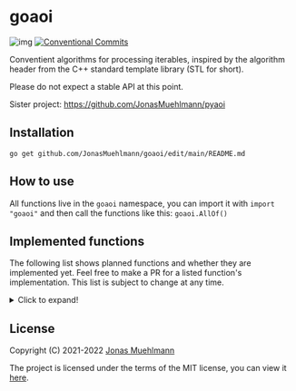 # goaoi
![img](https://img.shields.io/badge/semver-2.0.0-green) [![Conventional Commits](https://img.shields.io/badge/Conventional%20Commits-1.0.0-yellow.svg)](https://conventionalcommits.org)

Conventient algorithms for processing iterables, inspired by the algorithm header from the C++ standard template library (STL for short).

Please do not expect a stable API at this point.

Sister project: https://github.com/JonasMuehlmann/pyaoi

## Installation

```go get github.com/JonasMuehlmann/goaoi/edit/main/README.md```

## How to use

All functions live in the ```goaoi``` namespace, you can import it with ```import "goaoi"``` and then call the functions
like this: ```goaoi.AllOf()```

## Implemented functions

The following list shows planned functions and whether they are implemented yet. Feel free to make a PR for a listed
function's implementation. This list is subject to change at any time.
<details> <summary>Click to expand!</summary>
<p>

### Non-modifying sequence operations

- [x] all_of
- [x] any_of
- [x] none_of


- [x] for_each

- [x] count
- [x] count_if

- [x] mismatch

- [x] find
- [x] find_if
- [x] find_end
- [ ] find_first_of
- [ ] adjacent_find


- [ ] search
- [ ] search_n
  
- [ ] copy_replace
- [ ] copy_replace_if
- [ ] copy_replace_if_not
  
- [ ] copy_except
- [ ] copy_except_if
- [ ] copy_except_if_not

### Modifying sequence operations

- [ ] fill
- [ ] fill_n


- [ ] transform
- [ ] transform_n


- [ ] rotate


- [ ] shift_left
- [ ] shift_right


- [ ] random_shuffle
- [ ] shuffle


- [ ] sample


- [ ] unique
- [ ] unique_copy

### Partitioning operations

- [ ] is_partitioned


- [ ] partition
- [ ] partition_copy


- [ ] stable_partition


- [ ] partition_point

### Sorting operations

- [ ] is_sorted
- [ ] is_sorted_until


- [ ] partial_sort
- [ ] partial_sort_copy
- [ ] stable_sort
- [ ] nth_element

### Binary search operations (on sorted ranges)

- [ ] lower_bound
- [ ] upper_bound


- [ ] binary_search


- [ ] equal_range

### Other operations on sorted ranges

- [ ] merge
- [ ] implace_merge

### Set operations (on sorted ranges)

- [ ] includes


- [ ] set_difference
- [ ] set_intersection
- [ ] set_symmetric_difference
- [ ] set_union

### Heap operations

- [ ] is_heap
- [ ] is_heap_until


- [ ] make_heap


- [ ] push_heap


- [ ] pop_heap


- [ ] sort_heap

### Minimum/maximum operations

- [ ] max_index
- [ ] min_index
- [ ] minmax
- [ ] minmax_index


- [ ] clamp

### Comparison operations

- [ ] lexicographical_compare
- [ ] lexicographical_compare_threeway

### Permutation operations

- [ ] is_permutation


- [ ] next_permutation
- [ ] prev_permutation
</p>
</details>

## License
Copyright (C) 2021-2022 [Jonas Muehlmann](https://github.com/JonasMuehlmann)
 
The project is licensed under the terms of the MIT license, you can view it [here](LICENSE.md).

